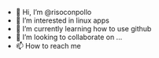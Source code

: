 - 👋 Hi, I’m @risoconpollo
- 👀 I’m interested in linux apps
- 🌱 I’m currently learning how to use github
- 💞️ I’m looking to collaborate on ...
- 📫 How to reach me 

<!---
risoconpollo/risoconpollo is a ✨ special ✨ repository because its `README.md` (this file) appears on your GitHub profile.
You can click the Preview link to take a look at your changes.
--->

